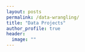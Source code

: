 ```yaml
---
layout: posts
permalink: /data-wrangling/
title: "Data Projects"
author_profile: true
header:
  image: ""
---
```



